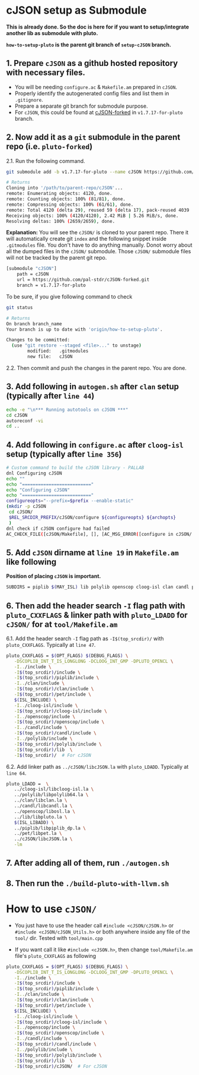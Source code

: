 # cJSON setup as Submodule

**This is already done. So the doc is here for if you want to setup/integrate another lib as submodule with pluto.**

**`how-to-setup-pluto` is the parent git branch of `setup-cJSON` branch.**


## 1. Prepare `cJSON` as a github hosted repository with necessary files.

- You will be needing `configure.ac` & `Makefile.am` prepared in `cJSON`.
- Properly identify the autogenerated config files and list them in `.gitignore`.
- Prepare a separate git branch for submodule purpose.
- For `cJSON`, this could be found at [cJSON-forked](https://github.com/pal-stdr/cJSON-forked/tree/v1.7.17-for-pluto) in `v1.7.17-for-pluto` branch.



## 2. Now add it as a `git` submodule in the parent repo (i.e. `pluto-forked`)

2.1.  Run the following command.
```sh
git submodule add -b v1.7.17-for-pluto --name cJSON https://github.com/pal-stdr/cJSON-forked.git cJSON

# Returns
Cloning into '/path/to/parent-repo/cJSON'...
remote: Enumerating objects: 4120, done.
remote: Counting objects: 100% (81/81), done.
remote: Compressing objects: 100% (61/61), done.
remote: Total 4120 (delta 29), reused 59 (delta 17), pack-reused 4039
Receiving objects: 100% (4120/4120), 2.42 MiB | 5.26 MiB/s, done.
Resolving deltas: 100% (2659/2659), done.
```
**Explanation:**
You will see the `cJSON/` is cloned to your parent repo. There it will automatically create git `index` and the following snippet inside `.gitmodules` file. You don't have to do anything manually. Donot worry about all the dumped files in the `cJSON/` submodule. Those `cJSON/` submodule files will not be tracked by the parent git repo.

```sh
[submodule "cJSON"]
	path = cJSON
	url = https://github.com/pal-stdr/cJSON-forked.git
	branch = v1.7.17-for-pluto
```

To be sure, if you give following command to check

```sh
git status

# Returns
On branch branch_name
Your branch is up to date with 'origin/how-to-setup-pluto'.

Changes to be committed:
  (use "git restore --staged <file>..." to unstage)
        modified:   .gitmodules
        new file:   cJSON
```



2.2. Then commit and push the changes in the parent repo. You are done.



## 3. Add following in `autogen.sh` after `clan` setup (typically after `line 44`)

```sh
echo -e "\n*** Running autotools on cJSON ***"
cd cJSON
autoreconf -vi
cd ..
```


## 4. Add following in `configure.ac` after `cloog-isl` setup (typically after `line 356`)

```sh
# Custom command to build the cJSON library - PALLAB
dnl Configuring cJSON
echo ""
echo "=========================="
echo "Configuring cJSON"
echo "=========================="
configureopts="--prefix=$prefix --enable-static"
(mkdir -p cJSON
 cd cJSON/
 $REL_SRCDIR_PREFIX/cJSON/configure ${configureopts} ${archopts}
 )
dnl check if cJSON configure had failed
AC_CHECK_FILE([cJSON/Makefile], [], [AC_MSG_ERROR([configure in cJSON/ failed])])
```



## 5. Add `cJSON` dirname at `line 19` in `Makefile.am` like following

**Position of placing `cJSON` is important.**
```sh
SUBDIRS = piplib $(MAY_ISL) lib polylib openscop cloog-isl clan candl pet cJSON tool
```



## 6. Then add the header search `-I` flag path with `pluto_CXXFLAGS` & linker path with `pluto_LDADD` for `cJSON/` for  at `tool/Makefile.am`

6.1. Add the header search `-I` flag path as `-I$(top_srcdir)/` with `pluto_CXXFLAGS`. Typically at `line 47`.

```sh
pluto_CXXFLAGS = $(OPT_FLAGS) $(DEBUG_FLAGS) \
   -DSCOPLIB_INT_T_IS_LONGLONG -DCLOOG_INT_GMP -DPLUTO_OPENCL \
   -I../include \
   -I$(top_srcdir)/include \
   -I$(top_srcdir)/piplib/include \
   -I../clan/include \
   -I$(top_srcdir)/clan/include \
   -I$(top_srcdir)/pet/include \
   $(ISL_INCLUDE) \
   -I../cloog-isl/include \
   -I$(top_srcdir)/cloog-isl/include \
   -I../openscop/include \
   -I$(top_srcdir)/openscop/include \
   -I../candl/include \
   -I$(top_srcdir)/candl/include \
   -I../polylib/include \
   -I$(top_srcdir)/polylib/include \
   -I$(top_srcdir)/lib  \
   -I$(top_srcdir)/  # For cJSON
```

6.2. Add linker path as `../cJSON/libcJSON.la` with `pluto_LDADD`. Typically at `line 64`.

```sh
pluto_LDADD =  \
   ../cloog-isl/libcloog-isl.la \
   ../polylib/libpolylib64.la \
   ../clan/libclan.la \
   ../candl/libcandl.la \
   ../openscop/libosl.la \
   ../lib/libpluto.la \
   $(ISL_LIBADD) \
   ../piplib/libpiplib_dp.la \
   ../pet/libpet.la \
   ../cJSON/libcJSON.la \
   -lm
```



## 7. After adding all of them, run `./autogen.sh`

## 8. Then run the `./build-pluto-with-llvm.sh`



# How to use `cJSON/`

- You just have to use the header call `#include <cJSON/cJSON.h>` or `#include <cJSON/cJSON_Utils.h>` or both anywhere inside any file of the `tool/` dir. Tested with `tool/main.cpp`

- If you want call it like `#include <cJSON.h>`, then change `tool/Makefile.am` file's `pluto_CXXFLAGS` as following

```sh
pluto_CXXFLAGS = $(OPT_FLAGS) $(DEBUG_FLAGS) \
   -DSCOPLIB_INT_T_IS_LONGLONG -DCLOOG_INT_GMP -DPLUTO_OPENCL \
   -I../include \
   -I$(top_srcdir)/include \
   -I$(top_srcdir)/piplib/include \
   -I../clan/include \
   -I$(top_srcdir)/clan/include \
   -I$(top_srcdir)/pet/include \
   $(ISL_INCLUDE) \
   -I../cloog-isl/include \
   -I$(top_srcdir)/cloog-isl/include \
   -I../openscop/include \
   -I$(top_srcdir)/openscop/include \
   -I../candl/include \
   -I$(top_srcdir)/candl/include \
   -I../polylib/include \
   -I$(top_srcdir)/polylib/include \
   -I$(top_srcdir)/lib  \
   -I$(top_srcdir)/cJSON/  # For cJSON
```